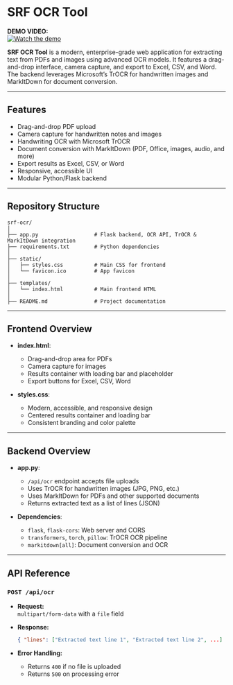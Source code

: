 # SRF OCR Tool

**DEMO VIDEO:**  
[![Watch the demo](https://i.ytimg.com/vi/9CDuV0Dphu4/maxresdefault.jpg?sqp=-oaymwEmCIAKENAF8quKqQMa8AEB-AH-CYAChgWKAgwIABABGBMgRih_MA8=&rs=AOn4CLC8LYwUN-jTUu69CM8788MsgKl8zg)](https://youtu.be/9CDuV0Dphu4)

**SRF OCR Tool** is a modern, enterprise-grade web application for extracting text from PDFs and images using advanced OCR models. It features a drag-and-drop interface, camera capture, and export to Excel, CSV, and Word. The backend leverages Microsoft’s TrOCR for handwritten images and MarkItDown for document conversion.

---
## Features

- Drag-and-drop PDF upload
- Camera capture for handwritten notes and images
- Handwriting OCR with Microsoft TrOCR
- Document conversion with MarkItDown (PDF, Office, images, audio, and more)
- Export results as Excel, CSV, or Word
- Responsive, accessible UI
- Modular Python/Flask backend

---

## Repository Structure

```
srf-ocr/
│
├── app.py                  # Flask backend, OCR API, TrOCR & MarkItDown integration
├── requirements.txt        # Python dependencies
│
├── static/
│   ├── styles.css          # Main CSS for frontend
│   └── favicon.ico         # App favicon
│
├── templates/
│   └── index.html          # Main frontend HTML
│
├── README.md               # Project documentation
```

---

## Frontend Overview

- **index.html**:  
  - Drag-and-drop area for PDFs
  - Camera capture for images
  - Results container with loading bar and placeholder
  - Export buttons for Excel, CSV, Word

- **styles.css**:  
  - Modern, accessible, and responsive design
  - Centered results container and loading bar
  - Consistent branding and color palette

---

## Backend Overview

- **app.py**:
  - `/api/ocr` endpoint accepts file uploads
  - Uses TrOCR for handwritten images (JPG, PNG, etc.)
  - Uses MarkItDown for PDFs and other supported documents
  - Returns extracted text as a list of lines (JSON)

- **Dependencies**:
  - `flask`, `flask-cors`: Web server and CORS
  - `transformers`, `torch`, `pillow`: TrOCR OCR pipeline
  - `markitdown[all]`: Document conversion and OCR

---

## API Reference

### `POST /api/ocr`

- **Request:**  
  `multipart/form-data` with a `file` field

- **Response:**  
  ```json
  { "lines": ["Extracted text line 1", "Extracted text line 2", ...] }
  ```

- **Error Handling:**  
  - Returns `400` if no file is uploaded  
  - Returns `500` on processing error
